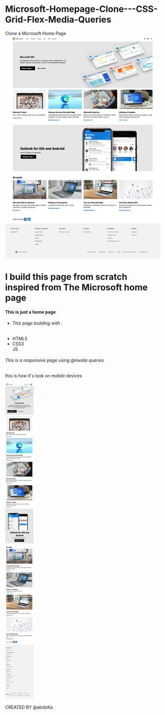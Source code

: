 # Microsoft-Homepage-Clone---CSS-Grid-Flex-Media-Queries
Clone a Microsoft Home Page
<img src="/images/Microsoft LP.png">
<h1>I build this page from scratch inspired from <b>The Microsoft home page</b></h1>
<h4>This is just a home page </h4>
<ul>
<li><h6>This page building with :</h6></li>
<li>HTML5</li>
<li>CSS3</li>
</li>JS</li>
</ul>
<h6>This is a responsive page using @media queries</h6>
<p>this is how it's look on mobile devices</p>
<img src="/images/desktop-microsoft.png">

CREATED BY @abdoKa